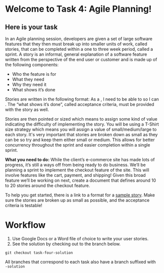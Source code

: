 # Welcome to Task 4: Agile Planning!
## Here is your task

In an Agile planning session, developers are given a set of large software features that they then must break up into smaller units of work, called stories, that can be completed within a one to three week period, called a sprint. A story is an informal, general explanation of a software feature written from the perspective of the end user or customer and is made up of the following components:

- Who the feature is for
- What they need
- Why they need it
- What shows it’s done

Stories are written in the following format: As a <who the feature is for>, I need to be able to <what they need> so I can <why they need it>. The “what shows it’s done”, called acceptance criteria, must be provided with the story as well.

Stories are then pointed or sized which means to assign some kind of value indicating the difficulty of implementing the story. You will be using a T-Shirt size strategy which means you will assign a value of small/medium/large to each story. It's very important that stories are broken down as small as they can be so try and keep them either small or medium. This allows for better concurrency throughout the sprint and easier completion within a single sprint.

**What you need to do:**
While the client’s e-commerce site has made lots of progress, it’s still a ways off from being ready to do business. We’ll be planning a sprint to implement the checkout feature of the site. This will involve features like the cart, payment, and shipping! Given this broad feature we’ll be working on next, create a document that defines around 10 to 20 stories around the checkout feature.

To help you get started, there is a link to a format for a [sample story](SampleStories.docx). Make sure the stories are broken up as small as possible, and the acceptance criteria is testable!

# Workflow
1. Use Google Docs or a Word file of choice to write your user stories.
2. See the solution by checking out to the branch below.
```
git checkout task-four-solution
```
All branches that correspond to each task also have a branch suffixed with `-solution`